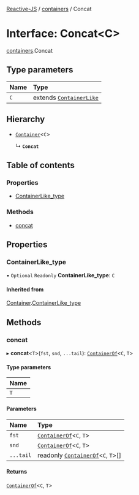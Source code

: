 [Reactive-JS](../README.md) / [containers](../modules/containers.md) / Concat

# Interface: Concat<C\>

[containers](../modules/containers.md).Concat

## Type parameters

| Name | Type |
| :------ | :------ |
| `C` | extends [`ContainerLike`](containers.ContainerLike.md) |

## Hierarchy

- [`Container`](containers.Container.md)<`C`\>

  ↳ **`Concat`**

## Table of contents

### Properties

- [ContainerLike\_type](containers.Concat.md#containerlike_type)

### Methods

- [concat](containers.Concat.md#concat)

## Properties

### ContainerLike\_type

• `Optional` `Readonly` **ContainerLike\_type**: `C`

#### Inherited from

[Container](containers.Container.md).[ContainerLike_type](containers.Container.md#containerlike_type)

## Methods

### concat

▸ **concat**<`T`\>(`fst`, `snd`, `...tail`): [`ContainerOf`](../modules/containers.md#containerof)<`C`, `T`\>

#### Type parameters

| Name |
| :------ |
| `T` |

#### Parameters

| Name | Type |
| :------ | :------ |
| `fst` | [`ContainerOf`](../modules/containers.md#containerof)<`C`, `T`\> |
| `snd` | [`ContainerOf`](../modules/containers.md#containerof)<`C`, `T`\> |
| `...tail` | readonly [`ContainerOf`](../modules/containers.md#containerof)<`C`, `T`\>[] |

#### Returns

[`ContainerOf`](../modules/containers.md#containerof)<`C`, `T`\>

